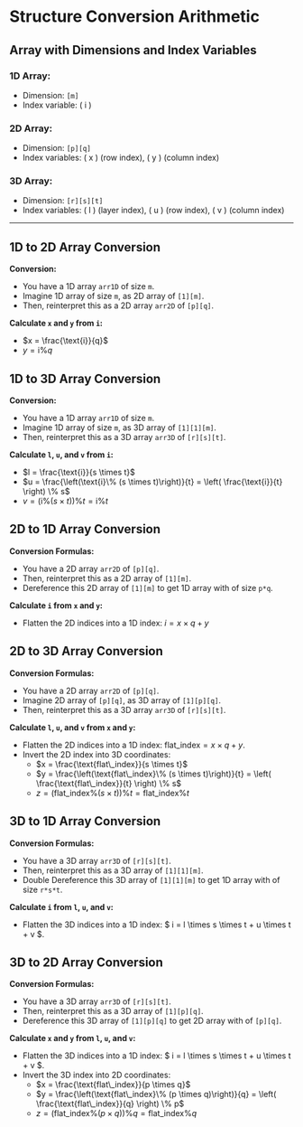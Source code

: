 # Structure Conversion Arithmetic

## Array with Dimensions and Index Variables

### 1D Array:

- Dimension: `[m]`
- Index variable: \( i \)

### 2D Array:

- Dimension: `[p][q]`
- Index variables: \( x \) (row index), \( y \) (column index)

### 3D Array:

- Dimension: `[r][s][t]`
- Index variables: \( l \) (layer index), \( u \) (row index), \( v \) (column index)

---

## 1D to 2D Array Conversion

**Conversion:**

- You have a 1D array `arr1D` of size `m`.
- Imagine 1D array of size `m`, as 2D array of `[1][m]`.
- Then, reinterpret this as a 2D array `arr2D` of `[p][q]`.

**Calculate `x` and `y` from `i`:**

- $x = \frac{\text{i}}{q}$
- $y = \text{i} \% q$

## 1D to 3D Array Conversion

**Conversion:**

- You have a 1D array `arr1D` of size `m`.
- Imagine 1D array of size `m`, as 3D array of `[1][1][m]`.
- Then, reinterpret this as a 3D array `arr3D` of `[r][s][t]`.

**Calculate `l`, `u`, and `v` from `i`:**

- $l = \frac{\text{i}}{s \times t}$
- $u = \frac{\left(\text{i}\% (s \times t)\right)}{t} = \left( \frac{\text{i}}{t} \right) \% s$
- $v = \left(\text{i}\% (s \times t)\right) \% t = \text{i} \% t$

## 2D to 1D Array Conversion

**Conversion Formulas:**

- You have a 2D array `arr2D` of `[p][q]`.
- Then, reinterpret this as a 2D array of `[1][m]`.
- Dereference this 2D array of `[1][m]` to get 1D array with of size `p*q`.

**Calculate `i` from `x` and `y`:**

- Flatten the 2D indices into a 1D index: $i = x \times q + y$

## 2D to 3D Array Conversion

**Conversion Formulas:**

- You have a 2D array `arr2D` of `[p][q]`.
- Imagine 2D array of `[p][q]`, as 3D array of `[1][p][q]`.
- Then, reinterpret this as a 3D array `arr3D` of `[r][s][t]`.

**Calculate `l`, `u`, and `v` from `x` and `y`:**

- Flatten the 2D indices into a 1D index: $\text{flat\_index} = x \times q + y$.
- Invert the 2D index into 3D coordinates:
  - $x = \frac{\text{flat\_index}}{s \times t}$
  - $y = \frac{\left(\text{flat\_index}\% (s \times t)\right)}{t} = \left( \frac{\text{flat\_index}}{t} \right) \% s$
  - $z = \left(\text{flat\_index}\% (s \times t)\right) \% t = \text{flat\_index} \% t$

## 3D to 1D Array Conversion

**Conversion Formulas:**

- You have a 3D array `arr3D` of `[r][s][t]`.
- Then, reinterpret this as a 3D array of `[1][1][m]`.
- Double Dereference this 3D array of `[1][1][m]` to get 1D array with of size `r*s*t`.

**Calculate `i` from `l`, `u`, and `v`:**

- Flatten the 3D indices into a 1D index: $ i = l \times s \times t + u \times t + v $.

## 3D to 2D Array Conversion

**Conversion Formulas:**

- You have a 3D array `arr3D` of `[r][s][t]`.
- Then, reinterpret this as a 3D array of `[1][p][q]`.
- Dereference this 3D array of `[1][p][q]` to get 2D array with of `[p][q]`.

**Calculate `x` and `y` from `l`, `u`, and `v`:**

- Flatten the 3D indices into a 1D index: $ i = l \times s \times t + u \times t + v $.
- Invert the 3D index into 2D coordinates:
  - $x = \frac{\text{flat\_index}}{p \times q}$
  - $y = \frac{\left(\text{flat\_index}\% (p \times q)\right)}{q} = \left( \frac{\text{flat\_index}}{q} \right) \% p$
  - $z = \left(\text{flat\_index}\% (p \times q)\right) \% q = \text{flat\_index} \% q$
